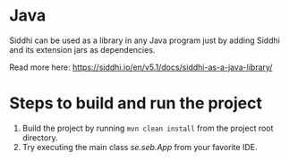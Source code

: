 # Java
Siddhi can be used as a library in any Java program just by adding Siddhi and its extension jars as dependencies.

Read more here:
https://siddhi.io/en/v5.1/docs/siddhi-as-a-java-library/

# Steps to build and run the project
1. Build the project by running ```mvn clean install``` from the project root directory.
2. Try executing the main class *se.seb.App* from your favorite IDE.